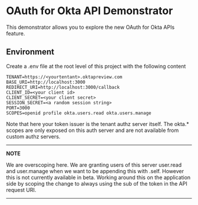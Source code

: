 # OAuth for Okta API Demonstrator

This demonstrator allows you to explore the new OAuth for Okta APIs feature.

## Environment

Create a .env file at the root level of this project with the following content
```
TENANT=https://<yourtentant>.oktapreview.com
BASE_URI=http://localhost:3000
REDIRECT_URI=http://localhost:3000/callback
CLIENT_ID=<your client id>
CLIENT_SECRET=<your client secret>
SESSION_SECRET=<a random session string>
PORT=3000
SCOPES=openid profile okta.users.read okta.users.manage
```

Note that here your token issuer is the tenant authz server itself. The okta.*
scopes are only exposed on this auth server and are not available from custom
authz servers.

---
**NOTE**

We are overscoping here. We are granting users of this server user.read and
user.manage when we want to be appending this with .self. However this is not
currently available in beta.
Working around this on the application side by scoping the change to always
using the sub of the token in the API request URI.

---